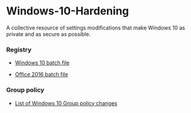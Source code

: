 # Windows-10-Hardening

A collective resource of settings modifications that make Windows 10 as private and as secure as possible.

### Registry

* [Windows 10 batch file](../master/registry/windows10.bat)

* [Office 2016 batch file](../master/registry/office2016.bat)

### Group policy

* [List of Windows 10 Group policy changes](../master/group_policy/windows10.MD)
